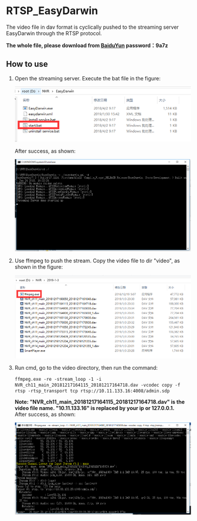 # RTSP_EasyDarwin
The video file in dav format is cyclically pushed to the streaming server EasyDarwin through the RTSP protocol.
  
**The whole file, please download from [BaiduYun](https://pan.baidu.com/s/1D478JwcfavC9H8Hp58r7wA) password：9a7z**
  
## How to use
1. Open the streaming server. Execute the bat file in the figure:
    <p>
      <img src="https://github.com/lcylmhlcy/RTSP_EasyDarwin/raw/master/img/1.png" width=600>
    </p>
    
    After success, as shown:
    <p>
      <img src="https://github.com/lcylmhlcy/RTSP_EasyDarwin/raw/master/img/2.png" width=600>
    </p>
2. Use ffmpeg to push the stream. Copy the video file to dir "video", as shown in the figure:
    <p>
      <img src="https://github.com/lcylmhlcy/RTSP_EasyDarwin/raw/master/img/3.png" width=600>
    </p>
3. Run cmd, go to the video directory, then run the command:
    ```
    ffmpeg.exe -re -stream_loop -1 -i NVR_ch11_main_20181217164115_20181217164718.dav -vcodec copy -f rtsp -rtsp_transport tcp rtsp://10.11.133.16:4008/admin.sdp
    ```
    **Note: "NVR_ch11_main_20181217164115_20181217164718.dav" is the video file name. "10.11.133.16" is replaced by your ip or 127.0.0.1.**  
    After success, as shown:
    <p>
      <img src="https://github.com/lcylmhlcy/RTSP_EasyDarwin/raw/master/img/5.png" width=600>
    </p>
